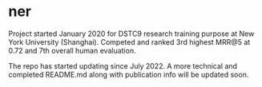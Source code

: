 # ner
Project started January 2020 for DSTC9 research training purpose at New York University (Shanghai). Competed and ranked 3rd highest MRR@5 at 0.72 and 7th overall human evaluation.

The repo has started updating since July 2022. A more technical and completed README.md along with publication info will be updated soon.
